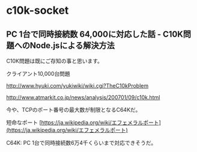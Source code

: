 c10k-socket
==

PC 1台で同時接続数 64,000に対応した話 - C10K問題へのNode.jsによる解決方法
--

C10K問題は既にご存知の事と思います。

クライアント10,000台問題

http://www.hyuki.com/yukiwiki/wiki.cgi?TheC10kProblem

http://www.atmarkit.co.jp/news/analysis/200701/09/c10k.html

今や、TCPのポート番号の最大数が制限となるC64Kだ。

短命なポート
[https://ja.wikipedia.org/wiki/エフェメラルポート](https://ja.wikipedia.org/wiki/エフェメラルポート)

C64K: PC 1台で同時接続数6万4千くらいまで対応できそうだ。
